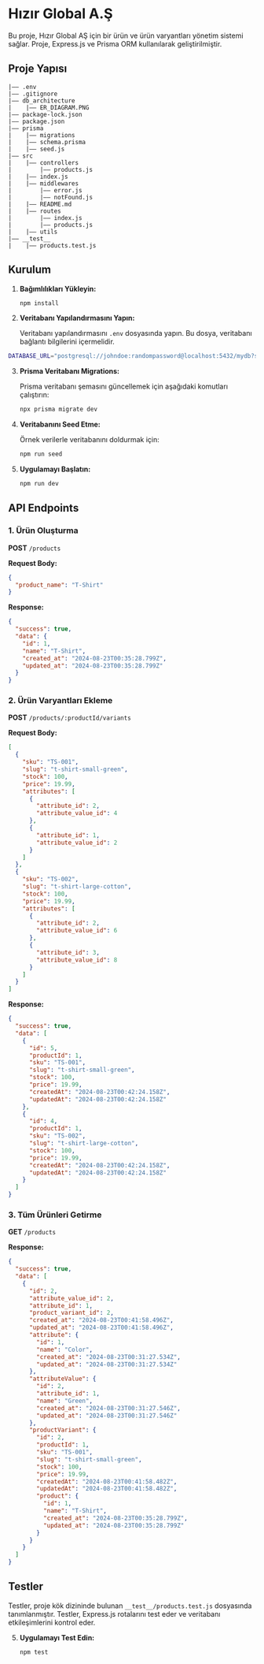 # Hızır Global A.Ş

Bu proje, Hızır Global AŞ için bir ürün ve ürün varyantları yönetim sistemi sağlar. Proje, Express.js ve Prisma ORM kullanılarak geliştirilmiştir.

## Proje Yapısı

```
|—— .env
|—— .gitignore
|—— db_architecture
|    |—— ER_DIAGRAM.PNG
|—— package-lock.json
|—— package.json
|—— prisma
|    |—— migrations
|    |—— schema.prisma
|    |—— seed.js
|—— src
|    |—— controllers
|        |—— products.js
|    |—— index.js
|    |—— middlewares
|        |—— error.js
|        |—— notFound.js
|    |—— README.md
|    |—— routes
|        |—— index.js
|        |—— products.js
|    |—— utils
|—— __test__
|    |—— products.test.js
```

## Kurulum

1. **Bağımlılıkları Yükleyin:**

   ```bash
   npm install
   ```

2. **Veritabanı Yapılandırmasını Yapın:**

   Veritabanı yapılandırmasını `.env` dosyasında yapın. Bu dosya, veritabanı bağlantı bilgilerini içermelidir.

```bash
DATABASE_URL="postgresql://johndoe:randompassword@localhost:5432/mydb?schema=public"

```

3. **Prisma Veritabanı Migrations:**

   Prisma veritabanı şemasını güncellemek için aşağıdaki komutları çalıştırın:

   ```bash
   npx prisma migrate dev
   ```

4. **Veritabanını Seed Etme:**

   Örnek verilerle veritabanını doldurmak için:

   ```bash
   npm run seed
   ```

5. **Uygulamayı Başlatın:**

   ```bash
   npm run dev
   ```

## API Endpoints

### 1. Ürün Oluşturma

**POST** `/products`

**Request Body:**

```json
{
  "product_name": "T-Shirt"
}
```

**Response:**

```json
{
  "success": true,
  "data": {
    "id": 1,
    "name": "T-Shirt",
    "created_at": "2024-08-23T00:35:28.799Z",
    "updated_at": "2024-08-23T00:35:28.799Z"
  }
}
```

### 2. Ürün Varyantları Ekleme

**POST** `/products/:productId/variants`

**Request Body:**

```json
[
  {
    "sku": "TS-001",
    "slug": "t-shirt-small-green",
    "stock": 100,
    "price": 19.99,
    "attributes": [
      {
        "attribute_id": 2,
        "attribute_value_id": 4
      },
      {
        "attribute_id": 1,
        "attribute_value_id": 2
      }
    ]
  },
  {
    "sku": "TS-002",
    "slug": "t-shirt-large-cotton",
    "stock": 100,
    "price": 19.99,
    "attributes": [
      {
        "attribute_id": 2,
        "attribute_value_id": 6
      },
      {
        "attribute_id": 3,
        "attribute_value_id": 8
      }
    ]
  }
]
```

**Response:**

```json
{
  "success": true,
  "data": [
    {
      "id": 5,
      "productId": 1,
      "sku": "TS-001",
      "slug": "t-shirt-small-green",
      "stock": 100,
      "price": 19.99,
      "createdAt": "2024-08-23T00:42:24.158Z",
      "updatedAt": "2024-08-23T00:42:24.158Z"
    },
    {
      "id": 4,
      "productId": 1,
      "sku": "TS-002",
      "slug": "t-shirt-large-cotton",
      "stock": 100,
      "price": 19.99,
      "createdAt": "2024-08-23T00:42:24.158Z",
      "updatedAt": "2024-08-23T00:42:24.158Z"
    }
  ]
}
```

### 3. Tüm Ürünleri Getirme

**GET** `/products`

**Response:**

```json
{
  "success": true,
  "data": [
    {
      "id": 2,
      "attribute_value_id": 2,
      "attribute_id": 1,
      "product_variant_id": 2,
      "created_at": "2024-08-23T00:41:58.496Z",
      "updated_at": "2024-08-23T00:41:58.496Z",
      "attribute": {
        "id": 1,
        "name": "Color",
        "created_at": "2024-08-23T00:31:27.534Z",
        "updated_at": "2024-08-23T00:31:27.534Z"
      },
      "attributeValue": {
        "id": 2,
        "attribute_id": 1,
        "name": "Green",
        "created_at": "2024-08-23T00:31:27.546Z",
        "updated_at": "2024-08-23T00:31:27.546Z"
      },
      "productVariant": {
        "id": 2,
        "productId": 1,
        "sku": "TS-001",
        "slug": "t-shirt-small-green",
        "stock": 100,
        "price": 19.99,
        "createdAt": "2024-08-23T00:41:58.482Z",
        "updatedAt": "2024-08-23T00:41:58.482Z",
        "product": {
          "id": 1,
          "name": "T-Shirt",
          "created_at": "2024-08-23T00:35:28.799Z",
          "updated_at": "2024-08-23T00:35:28.799Z"
        }
      }
    }
  ]
}
```

## Testler

Testler, proje kök dizininde bulunan `__test__/products.test.js` dosyasında tanımlanmıştır. Testler, Express.js rotalarını test eder ve veritabanı etkileşimlerini kontrol eder.

5. **Uygulamayı Test Edin:**

   ```bash
   npm test
   ```
